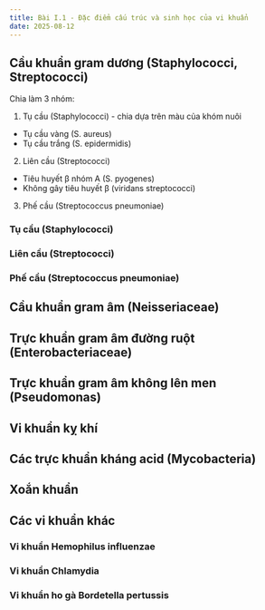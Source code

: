 ```yaml
---
title: Bài I.1 - Đặc điểm cấu trúc và sinh học của vi khuẩn
date: 2025-08-12
---
```


<!-- ![](https://placehold.co/600x400) -->

## Cầu khuẩn gram dương (Staphylococci, Streptococci)

Chia làm 3 nhóm:

1. Tụ cầu (Staphylococci) - chia dựa trên màu của khóm nuôi

- Tụ cầu vàng (S. aureus)
- Tụ cầu trắng (S. epidermidis)

2. Liên cầu (Streptococci)

- Tiêu huyết β nhóm A (S. pyogenes)
- Không gây tiêu huyết β (viridans streptococci)

3. Phế cầu (Streptococcus pneumoniae)

### Tụ cầu (Staphylococci)

### Liên cầu (Streptococci)

### Phế cầu (Streptococcus pneumoniae)

## Cầu khuẩn gram âm (Neisseriaceae)

## Trực khuẩn gram âm đường ruột (Enterobacteriaceae)

## Trực khuẩn gram âm không lên men (Pseudomonas)

## Vi khuẩn kỵ khí

## Các trực khuẩn kháng acid (Mycobacteria)

## Xoắn khuẩn

## Các vi khuẩn khác

### Vi khuẩn Hemophilus influenzae

### Vi khuẩn Chlamydia

### Vi khuẩn ho gà Bordetella pertussis
